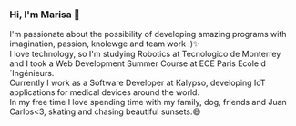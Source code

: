 ### Hi, I'm Marisa 👋
I'm passionate about the possibility of developing amazing programs with imagination, passion, knolewge and team work :)✨<br>I love technology, so I'm studying Robotics at Tecnologico de Monterrey and I took a Web Development Summer Course at ECE Paris Ecole d´Ingénieurs.<br>Currently I work as a Software Developer at Kalypso, developing IoT applications for medical devices around the world.<br>In my free time I love spending time with my family, dog, friends and Juan Carlos<3, skating and chasing beautiful sunsets.😄

<!--
**marisajdg/marisajdg** is a ✨ _special_ ✨ repository because its `README.md` (this file) appears on your GitHub profile.

Here are some ideas to get you started:

- 🔭 I’m currently working on ...
- 🌱 I’m currently learning ...
- 👯 I’m looking to collaborate on ...
- 🤔 I’m looking for help with ...
- 💬 Ask me about ...
- 📫 How to reach me: ...
- 😄 Pronouns: ...
- ⚡ Fun fact: ...
-->
